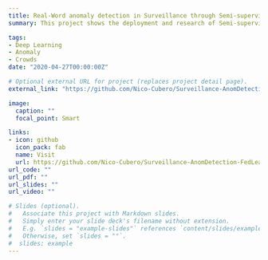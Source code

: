 ```yaml
---
title: Real-Word anomaly detection in Surveillance through Semi-supervised Federated Active Learning
summary: This project shows the deployment and research of Semi-supervised deep learning models for the anomaly detection in Surveillance videos deployed on a synchronous Federated Learning architecture for which training is being distributed on many nodes.

tags:
- Deep Learning
- Anomaly
- Crowds
date: "2020-04-27T00:00:00Z"

# Optional external URL for project (replaces project detail page).
external_link: "https://github.com/Nico-Cubero/Surveillance-AnomDetection-FedLearning"

image:
  caption: ""
  focal_point: Smart

links:
- icon: github
  icon_pack: fab
  name: Visit
  url: https://github.com/Nico-Cubero/Surveillance-AnomDetection-FedLearning
url_code: ""
url_pdf: ""
url_slides: ""
url_video: ""

# Slides (optional).
#   Associate this project with Markdown slides.
#   Simply enter your slide deck's filename without extension.
#   E.g. `slides = "example-slides"` references `content/slides/example-slides.md`.
#   Otherwise, set `slides = ""`.
#  slides: example
---
```


